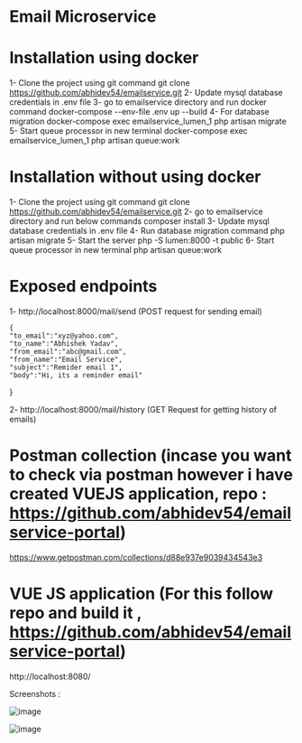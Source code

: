 # Email Microservice


# Installation using docker
1- Clone the project using git command
    git clone https://github.com/abhidev54/emailservice.git
2- Update mysql database credentials in .env file
3- go to emailservice directory and run docker command
   docker-compose --env-file .env up --build
4-  For database migration
    docker-compose exec emailservice_lumen_1 php artisan migrate
5- Start queue processor in new terminal
    docker-compose exec emailservice_lumen_1 php artisan queue:work

# Installation without using docker
1- Clone the project using git command
    git clone https://github.com/abhidev54/emailservice.git
2- go to emailservice directory and run below commands
   composer install
3- Update mysql database credentials in .env file
4- Run database migration command
   php artisan migrate
5- Start the server
   php -S lumen:8000 -t public
6- Start queue processor in new terminal
   php artisan queue:work
   
# Exposed endpoints
1- http://localhost:8000/mail/send (POST request for sending email)

	{
	"to_email":"xyz@yahoo.com",
	"to_name":"Abhishek Yadav",
	"from_email":"abc@gmail.com",
	"from_name":"Email Service",
	"subject":"Remider email 1",
	"body":"Hi, its a reminder email"
   }
   
   
2- http://localhost:8000/mail/history (GET Request for getting history of emails)

# Postman collection (incase you want to check via postman however i have created VUEJS application, repo : https://github.com/abhidev54/emailservice-portal)
https://www.getpostman.com/collections/d88e937e9039434543e3

# VUE JS application (For this follow repo and build it , https://github.com/abhidev54/emailservice-portal)
http://localhost:8080/

Screenshots :

![image](https://user-images.githubusercontent.com/32800622/117795805-23193a00-b26c-11eb-8ebd-0355f1809070.png)

![image](https://user-images.githubusercontent.com/32800622/117795946-417f3580-b26c-11eb-9cd9-fae2218d1eb1.png)


